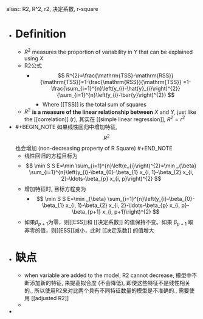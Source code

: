 alias:: R2, R^2, r2, 决定系数, r-square

- # Definition
	- $R^2$ measures the proportion of variability in $Y$ that can be explained using $X$
	- R2公式
		- $$
		  R^{2}=\frac{\mathrm{TSS}-\mathrm{RSS}}{\mathrm{TSS}}=1-\frac{\mathrm{RSS}}{\mathrm{TSS}}
		  =1-\frac{\sum_{i=1}^{n}\left(y_{i}-\hat{y}_{i}\right)^{2}}{\sum_{i=1}^{n}\left(y_{i}-\bar{y}\right)^{2}}
		  $$
			- Where [[TSS]] is the total sum of squares
	- $R^2$ **is a measure of the linear relationship between** $X$ and $Y$, just like the [[correlation]] (r), 其实在 [[simple linear regression]], $R^2 = r^2$
- #+BEGIN_NOTE
  如果线性回归中增加特征, $$R^2$$ 也会增加 (non-decreasing property of R Square)
  #+END_NOTE
	- 线性回归的方程目标为
	- $$
	  \min S S E=\min \sum_{i=1}^{n}\left(e_{i}\right)^{2}=\min _{\beta} \sum_{i=1}^{n}\left(y_{i}-\beta_{0}-\beta_{1} x_{i, 1}-\beta_{2} x_{i, 2}-\ldots-\beta_{p} x_{i, p}\right)^{2}
	  $$
	- 增加特征时, 目标方程变为
		- $$
		  \min S S E=\min _{\beta} \sum_{i=1}^{n}\left(y_{i}-\beta_{0}-\beta_{1} x_{i, 1}-\beta_{2} x_{i, 2}-\ldots-\beta_{p} x_{i, p}-\beta_{p+1} x_{i, p+1}\right)^{2}
		  $$
	- 如果$\beta_{p+1}$为零，则[[ESS]]和 [[决定系数]] 的值保持不变。如果 $\beta_{p+1}$ 取非零的值，则[[ESS]]减小，此时 [[决定系数]] 的值增大
- # 缺点
	- when variable are added to the model, R2 cannot decrease, 模型中不断添加新的特征, 来提高拟合度 (不会降低), 即使这些特征不是线性相关的., 所以使用R2来对比两个具有不同特征数量的模型是不准确的., 需要使用 [[adjusted R2]]
	-
-